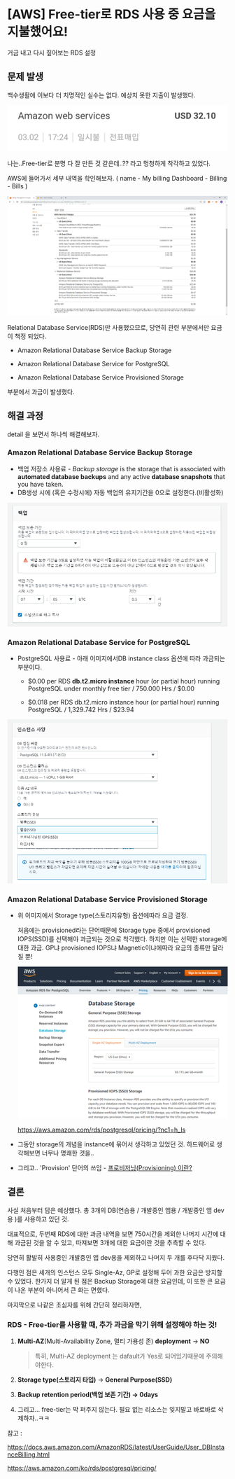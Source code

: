 # [AWS] Free-tier로 RDS 사용 중 요금을 지불했어요!

거금 내고 다시 짚어보는 RDS 설정



## 문제 발생

백수생활에 이보다 더 치명적인 실수는 없다. 예상치 못한 지출이 발생했다.

![bill](https://github.com/arara90/images/blob/master/aws/billing-card.png?raw=true)



나는..Free-tier로 분명 다 잘 만든 것 같은데..?? 라고 멍청하게 착각하고 있었다.

AWS에 들어가서 세부 내역을 학인해보자. ( name - My billing Dashboard - Billing - Bills )

![bill](https://github.com/arara90/images/blob/master/aws/billing-detail.png?raw=true)

Relational Database Service(RDS)만 사용했으므로, 당연히 관련 부분에서만 요금이 책정 되었다.

* Amazon Relational Database Service Backup Storage

* Amazon Relational Database Service for PostgreSQL

* Amazon Relational Database Service Provisioned Storage

부분에서 과금이 발생했다. 





## 해결 과정

detail 을 보면서 하나씩 해결해보자.



### Amazon Relational Database Service Backup Storage

- 백업 저장소 사용료 -  *Backup storage* is the storage that is associated with **automated database backups** and any active **database snapshots** that you have taken. 
- DB생성 시에 (혹은 수정시에)  자동 백업의 유지기간을 0으로 설정한다.(비활성화)

![billing-detail-sol1.png](https://github.com/arara90/images/blob/master/aws/billing-detail-sol1.png?raw=true)



### Amazon Relational Database Service for PostgreSQL

* PostgreSQL 사용료 - 아래 이미지에서DB instance class 옵션에 따라 과금되는 부분이다.

  * $0.00 per RDS **db.t2.micro instance** hour (or partial hour) running PostgreSQL under monthly free tier / 750.000 Hrs / $0.00

  * $0.018 per RDS db.t2.micro instance hour (or partial hour) running PostgreSQL / 1,329.742 Hrs / $23.94

![billing-detail-sol2.png](https://github.com/arara90/images/blob/master/aws/billing-detail-sol2.png?raw=true)



### **Amazon Relational Database Service Provisioned Storage**

* 위 이미지에서 Storage type(스토리지유형) 옵션에따라 요금 결정. 

  처음에는 provisioned라는 단어때문에 Storage type 중에서 provisioned IOPS(SSD)를 선택해야 과금되는 것으로 착각했다. 하지만 이는 선택한  storage에 대한 과금. GP냐 provisioned IOPS냐 Magnetic이냐에따라 요금의 종류만 달라질 뿐! 

  ![billing-detail-sol3.png](https://github.com/arara90/images/blob/master/aws/billing-detail-sol3.png?raw=true)

  https://aws.amazon.com/rds/postgresql/pricing/?nc1=h_ls

  

* 그동안 storage의 개념을 instance에 묶어서 생각하고 있었던 것.  하드웨어로 생각해보면 너무나 명쾌한 것을.. 

* 그리고.. 'Provision' 단어의 쓰임  - [프로비저닝(Provisioning) 이란?](https://jins-dev.tistory.com/entry/프로비저닝Provisioning-이란)





## 결론

사실 처음부터 답은 예상했다. 총 3개의  DB(연습용 / 개발중인 앱용 / 개발중인 앱 dev용 )를 사용하고 있던 것. 

대표적으로, 두번째 RDS에 대한 과금 내역을 보면 750시간을 제외한 나머지 시간에 대해 과금된 것을 알 수 있고, 따져보면 3개에 대한 요금이란 것을 추측할 수 있다. 

당연히 활발히 사용중인 개발중인 앱 dev용을 제외하고 나머지 두 개를 후다닥 지웠다.



다행인 점은 세개의 인스턴스 모두 Single-Az, GP로 설정해 두어 과한 요금은 방지할 수 있었다. 한가지 더 알게 된 점은 Backup Storage에 대한 요금인데, 이 또한 큰 요금이 나온 부분이 아니어서 큰 화는 면했다.



마지막으로 나같은 초심자를 위해 간단히 정리하자면, 

### RDS - Free-tier를 사용할 때, 추가 과금을 막기 위해 설정해야 하는 것!

1. **Multi-AZ**(Multi-Availability Zone, 멀티 가용성 존) **deployment** -> **NO** 

   > 특히, Multi-AZ deployment 는 dafault가 Yes로 되어있기때문에 주의해야한다. 

2.  **Storage type(스토리지 타입)** -> **General Purpose(SSD)**

3. **Backup retention period(백업 보존 기간) -> 0days**

4. 그리고... free-tier는 막 퍼주지 않는다. 필요 없는 리소스는 잊지말고 바로바로 삭제하자..ㅋㅋ 





참고 :

https://docs.aws.amazon.com/AmazonRDS/latest/UserGuide/User_DBInstanceBilling.html

https://aws.amazon.com/ko/rds/postgresql/pricing/